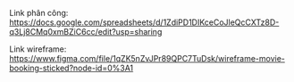 Link phân công:
https://docs.google.com/spreadsheets/d/1ZdiPD1DIKceCoJleQcCXTz8D-q3Lj8CMq0xmBZiC6cc/edit?usp=sharing

Link wireframe:
https://www.figma.com/file/1qZK5nZvJPr89QPC7TuDsk/wireframe-movie-booking-sticked?node-id=0%3A1
